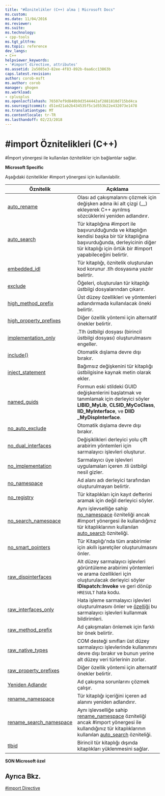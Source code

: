```yaml
---
title: "#Öznitelikler (C++) alma | Microsoft Docs"
ms.custom: 
ms.date: 11/04/2016
ms.reviewer: 
ms.suite: 
ms.technology:
- cpp-tools
ms.tgt_pltfrm: 
ms.topic: reference
dev_langs:
- C++
helpviewer_keywords:
- '#import directive, attributes'
ms.assetid: 2a5085e3-82ee-4f83-892b-0aa6cc13863b
caps.latest.revision: 
author: corob-msft
ms.author: corob
manager: ghogen
ms.workload:
- cplusplus
ms.openlocfilehash: 76507ef9d840b9d3544442af2881810d715bd4ca
ms.sourcegitcommit: d51ed21ab2b434535f5c1d553b22e432073e1478
ms.translationtype: MT
ms.contentlocale: tr-TR
ms.lasthandoff: 02/23/2018
---
```

# <a name="import-attributes-c"></a>#import Öznitelikleri (C++)
#İmport yönergesi ile kullanılan öznitelikler için bağlantılar sağlar.  
  
 **Microsoft Specific**  
  
 Aşağıdaki öznitelikler #import yönergesi için kullanılabilir.  
  
|Öznitelik|Açıklama|  
|---------------|-----------------|  
|[auto_rename](../preprocessor/auto-rename.md)|Olası ad çakışmalarını çözmek için değişken adına iki alt çizgi (__) ekleyerek C++ ayrılmış sözcüklerini yeniden adlandırır.|  
|[auto_search](../preprocessor/auto-search.md)|Tür kitaplığına #import ile başvurulduğunda ve kitaplığın kendisi başka bir tür kitaplığına başvurduğunda, derleyicinin diğer tür kitaplığı için örtük bir #import yapabileceğini belirtir.|  
|[embedded_idl](../preprocessor/embedded-idl.md)|Tür kitaplığı, öznitelik oluşturulan kod korunur .tlh dosyasına yazılır belirtir.|  
|[exclude](../preprocessor/exclude-hash-import.md)|Öğeleri, oluşturulan tür kitaplığı üstbilgi dosyalarından çıkarır.|  
|[high_method_prefix](../preprocessor/high-method-prefix.md)|Üst düzey özellikleri ve yöntemleri adlandırmada kullanılacak öneki belirtir.|  
|[high_property_prefixes](../preprocessor/high-property-prefixes.md)|Diğer özellik yöntemi için alternatif önekler belirtir.|  
|[implementation_only](../preprocessor/implementation-only.md)|.Tlh üstbilgi dosyası (birincil üstbilgi dosyası) oluşturulmasını engeller.|  
|[include()](../preprocessor/include-parens.md)|Otomatik dışlama devre dışı bırakır.|  
|[inject_statement](../preprocessor/inject-statement.md)|Bağımsız değişkenini tür kitaplığı üstbilgisine kaynak metin olarak ekler.|  
|[named_guids](../preprocessor/named-guids.md)|Formun eski stildeki GUID değişkenlerini başlatmak ve tanımlamak için derleyici söyler **LIBID_MyLib**, **CLSID_MyCoClass**, **IID_MyInterface**, ve **DIID _MyDispInterface**.|  
|[no_auto_exclude](../preprocessor/no-auto-exclude.md)|Otomatik dışlama devre dışı bırakır.|  
|[no_dual_interfaces](../preprocessor/no-dual-interfaces.md)|Değişiklikleri derleyici yolu çift arabirim yöntemleri için sarmalayıcı işlevleri oluşturur.|  
|[no_implementation](../preprocessor/no-implementation.md)|Sarmalayıcı üye işlevleri uygulamaları içeren .tli üstbilgi nesil gizler.|  
|[no_namespace](../preprocessor/no-namespace.md)|Ad alanı adı derleyici tarafından oluşturulmayan belirtir.|  
|[no_registry](../preprocessor/no-registry.md)|Tür kitaplıkları için kayıt defterini aramak için değil derleyici söyler.|  
|[no_search_namespace](../preprocessor/no-search-namespace.md)|Aynı işlevselliğe sahip [no_namespace](../preprocessor/no-namespace.md) özniteliği ancak #import yönergesi ile kullandığınız tür kitaplıklarının kullanılan [auto_search](../preprocessor/auto-search.md) özniteliği.|  
|[no_smart_pointers](../preprocessor/no-smart-pointers.md)|Tür Kitaplığı'nda tüm arabirimler için akıllı işaretçiler oluşturulmasını önler.|  
|[raw_dispinterfaces](../preprocessor/raw-dispinterfaces.md)|Alt düzey sarmalayıcı işlevleri görüntüleme arabirimi yöntemleri ve arama özellikleri için oluşturulacak derleyici söyler **IDispatch::Invoke** ve geri dönüp `HRESULT` hata kodu.|  
|[raw_interfaces_only](../preprocessor/raw-interfaces-only.md)|Hata işleme sarmalayıcı işlevleri oluşturulmasını önler ve [özelliği](../cpp/property-cpp.md) bu sarmalayıcı işlevleri kullanmak bildirimleri.|  
|[raw_method_prefix](../preprocessor/raw-method-prefix.md)|Ad çakışmaları önlemek için farklı bir önek belirtir.|  
|[raw_native_types](../preprocessor/raw-native-types.md)|COM desteği sınıfları üst düzey sarmalayıcı işlevlerinde kullanımını devre dışı bırakır ve bunun yerine alt düzey veri türlerinin zorlar.|  
|[raw_property_prefixes](../preprocessor/raw-property-prefixes.md)|Diğer özellik yöntemi için alternatif önekler belirtir.|  
|[Yeniden Adlandır](../preprocessor/rename-hash-import.md)|Ad çakışma sorunlarını çözmek çalışır.|  
|[rename_namespace](../preprocessor/rename-namespace.md)|Tür kitaplığı içeriğini içeren ad alanını yeniden adlandırır.|  
|[rename_search_namespace](../preprocessor/rename-search-namespace.md)|Aynı işlevselliğe sahip [rename_namespace](../preprocessor/rename-namespace.md) özniteliği ancak #import yönergesi ile kullandığınız tür kitaplıklarının kullanılan [auto_search](../preprocessor/auto-search.md) özniteliği.|  
|[tlbid](../preprocessor/tlbid.md)|Birincil tür kitaplığı dışında kitaplıkları yüklenmesini sağlar.|  
  
 **SON Microsoft özel**  
  
## <a name="see-also"></a>Ayrıca Bkz.  
 [#import Directive](../preprocessor/hash-import-directive-cpp.md)